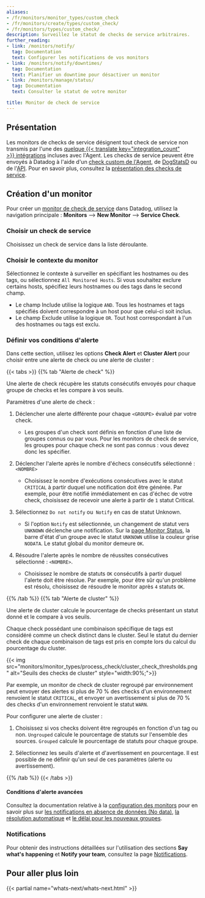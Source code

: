 ```yaml
---
aliases:
- /fr/monitors/monitor_types/custom_check
- /fr/monitors/create/types/custom_check/
- /fr/monitors/types/custom_check/
description: Surveillez le statut de checks de service arbitraires.
further_reading:
- link: /monitors/notify/
  tag: Documentation
  text: Configurer les notifications de vos monitors
- link: /monitors/notify/downtimes/
  tag: Documentation
  text: Planifier un downtime pour désactiver un monitor
- link: /monitors/manage/status/
  tag: Documentation
  text: Consulter le statut de votre monitor

title: Monitor de check de service
---
```


## Présentation

Les monitors de checks de service désignent tout check de service non transmis par l'une des [quelque {{< translate key="integration_count" >}} intégrations][1] incluses avec l'Agent. Les checks de service peuvent être envoyés à Datadog à l'aide d'un [check custom de l'Agent][2], de [DogStatsD][3] ou de l'[API][4]. Pour en savoir plus, consultez la [présentation des checks de service][5].

## Création d'un monitor

Pour créer un [monitor de check de service][6] dans Datadog, utilisez la navigation principale : **Monitors** --> **New Monitor** --> **Service Check**.

### Choisir un check de service

Choisissez un check de service dans la liste déroulante.

### Choisir le contexte du monitor

Sélectionnez le contexte à surveiller en spécifiant les hostnames ou des tags, ou sélectionnez `All Monitored Hosts`. Si vous souhaitez exclure certains hosts, spécifiez leurs hostnames ou des tags dans le second champ.

* Le champ Include utilise la logique `AND`. Tous les hostnames et tags spécifiés doivent correspondre à un host pour que celui-ci soit inclus.
* Le champ Exclude utilise la logique `OR`. Tout host correspondant à l'un des hostnames ou tags est exclu.

### Définir vos conditions d'alerte

Dans cette section, utilisez les options **Check Alert** et **Cluster Alert** pour choisir entre une alerte de check ou une alerte de cluster :

{{< tabs >}}
{{% tab "Alerte de check" %}}

Une alerte de check récupère les statuts consécutifs envoyés pour chaque groupe de checks et les compare à vos seuils.

Paramètres d'une alerte de check :

1. Déclencher une alerte différente pour chaque `<GROUPE>` évalué par votre check.
    * Les groupes d'un check sont définis en fonction d'une liste de groupes connus ou par vous. Pour les monitors de check de service, les groupes pour chaque check ne sont pas connus : vous devez donc les spécifier.

2. Déclencher l'alerte après le nombre d'échecs consécutifs sélectionné : `<NOMBRE>`
    * Choisissez le nombre d'exécutions consécutives avec le statut `CRITICAL` à partir duquel une notification doit être générée. Par exemple, pour être notifié immédiatement en cas d'échec de votre check, choisissez de recevoir une alerte à partir de `1` statut Critical.

3. Sélectionnez `Do not notify` ou` Notify` en cas de statut Unknown.
    * Si l'option `Notify` est sélectionnée, un changement de statut vers `UNKNOWN` déclenche une notification. Sur la [page Monitor Status][1], la barre d'état d'un groupe avec le statut `UNKNOWN` utilise la couleur grise `NODATA`. Le statut global du monitor demeure `OK`.

4. Résoudre l'alerte après le nombre de réussites consécutives sélectionné : `<NOMBRE>`.
    * Choisissez le nombre de statuts `OK` consécutifs à partir duquel l'alerte doit être résolue. Par exemple, pour être sûr qu'un problème est résolu, choisissez de résoudre le monitor après `4` statuts `OK`.


[1]: /fr/monitors/manage/status
{{% /tab %}}
{{% tab "Alerte de cluster" %}}

Une alerte de cluster calcule le pourcentage de checks présentant un statut donné et le compare à vos seuils.

Chaque check possédant une combinaison spécifique de tags est considéré comme un check distinct dans le cluster. Seul le statut du dernier check de chaque combinaison de tags est pris en compte lors du calcul du pourcentage du cluster.

{{< img src="monitors/monitor_types/process_check/cluster_check_thresholds.png" alt="Seuils des checks de cluster" style="width:90%;">}}

Par exemple, un monitor de check de cluster regroupé par environnement peut envoyer des alertes si plus de 70 % des checks d'un environnement renvoient le statut `CRITICAL`, et envoyer un avertissement si plus de 70 % des checks d'un environnement renvoient le statut `WARN`.

Pour configurer une alerte de cluster :

1. Choisissez si vos checks doivent être regroupés en fonction d'un tag ou non. `Ungrouped` calcule le pourcentage de statuts sur l'ensemble des sources. `Grouped` calcule le pourcentage de statuts pour chaque groupe.

2. Sélectionnez les seuils d'alerte et d'avertissement en pourcentage. Il est possible de ne définir qu'un seul de ces paramètres (alerte ou avertissement).

{{% /tab %}}
{{< /tabs >}}

#### Conditions d'alerte avancées

Consultez la documentation relative à la [configuration des monitors][7] pour en savoir plus sur [les notifications en absence de données (No data)][8], [la résolution automatique][9] et [le délai pour les nouveaux groupes][10].

### Notifications

Pour obtenir des instructions détaillées sur l'utilisation des sections **Say what's happening** et **Notify your team**, consultez la page [Notifications][11].

## Pour aller plus loin

{{< partial name="whats-next/whats-next.html" >}}

[1]: /fr/integrations/
[2]: /fr/developers/custom_checks/write_agent_check/
[3]: /fr/developers/dogstatsd/
[4]: /fr/api/v1/service-checks/
[5]: /fr/developers/service_checks/#overview
[6]: https://app.datadoghq.com/monitors/create/custom
[7]: /fr/monitors/create/configuration/#advanced-alert-conditions
[8]: /fr/monitors/create/configuration/#no-data
[9]: /fr/monitors/create/configuration/#auto-resolve
[10]: /fr/monitors/create/configuration/#new-group-delay
[11]: /fr/monitors/notify/
